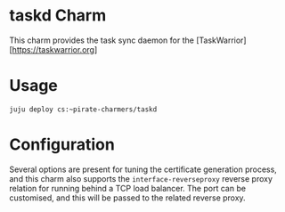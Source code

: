 # taskd Charm 

This charm provides the task sync daemon for the [TaskWarrior][https://taskwarrior.org]

# Usage

`juju deploy cs:~pirate-charmers/taskd`


# Configuration

Several options are present for tuning the certificate generation process, and this charm also supports the
`interface-reverseproxy` reverse proxy relation for running behind a TCP load balancer. The port can be customised, and this
will be passed to the related reverse proxy.
